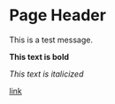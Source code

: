 <h1>Page Header</h1>

<p>This is a test message.</p>

**This text is bold**

_This text is italicized_

[link](https://www.google.com)

